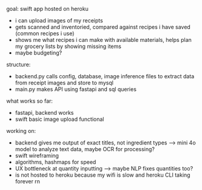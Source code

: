 goal: swift app hosted on heroku
* i can upload images of my receipts
* gets scanned and inventoried, compared against recipes i have saved (common recipes i use)
* shows me what recipes i can make with available materials, helps plan my grocery lists by showing missing items
* maybe budgeting?


structure: 
* backend.py calls config, database, image inference files to extract data from receipt images and store to mysql
* main.py makes API using fastapi and sql queries

what works so far:
* fastapi, backend works
* swift basic image upload functional


working on:
* backend gives me output of exact titles, not ingredient types --> mini 4o model to analyze text data, maybe OCR for processing?
* swift wireframing
* algorithms, hashmaps for speed
* UX bottleneck at quantity inputting --> maybe NLP fixes quantities too?
* is not hosted to heroku because my wifi is slow and heroku CLI taking forever rn
  
